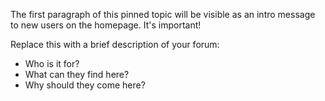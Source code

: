 The first paragraph of this pinned topic will be visible as an intro message to new users on the homepage. It's important!

Replace this with a brief description of your forum:

- Who is it for?
- What can they find here?
- Why should they come here?